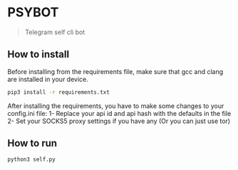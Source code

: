 # PSYBOT
>Telegram self cli bot


## How to install
Before installing from the requirements file, make sure that gcc and clang are installed in your device.
```bash
pip3 install -r requirements.txt
```
After installing the requirements, you have to make some changes to your config.ini file:
1- Replace your api id and api hash with the defaults in the file
2- Set your SOCKS5 proxy settings if you have any (Or you can just use tor)


## How to run
```bash
python3 self.py
```
